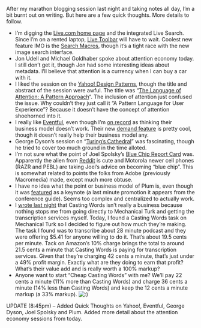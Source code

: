 After my marathon blogging session last night and taking notes all day,
I’m a bit burnt out on writing. But here are a few quick thoughts. More
details to follow.

-   I’m digging the [Live.com home page](http://www.live.com/) and the
    integrated Live Search. Since I’m on a rented laptop, [Live
    Toolbar](http://toolbar.live.com/) will have to wait. Coolest new
    feature IMO is the [Search
    Macros](http://microsoftgadgets.com/Macros), though it’s a tight
    race with the new image search interface.
-   Jon Udell and Michael Goldhaber spoke about attention economy today.
    I still don’t get it, though Jon had some interesting ideas about
    metadata. I’ll believe that attention is a currency when I can buy a
    car with it.
-   I liked the session on the [Yahoo! Design
    Patterns](http://developer.yahoo.com/ypatterns), though the title
    and abstract of the session were awful. The title was “[The Language
    of Attention: A Pattern
    Approach](http://conferences.oreillynet.com/cs/et2006/view/e_sess/8602)“.
    The inclusion of attention just confused the issue. Why couldn’t
    they just call it “A Pattern Language for User Experience”? Because
    it doesn’t have the concept of attention shoehorned into it.
-   I really like [Eventful](http://eventful.com/), even though I’m [on
    record](http://devhawk.net/2006/02/13/Web+20+Evolution.aspx) as
    thinking their business model doesn’t work. Their new [demand
    feature](http://eventful.com/demand) is pretty cool, though it
    doesn’t really help their business model any.
-   George Dyson’s session on “[Turing’s
    Cathedral](http://conferences.oreillynet.com/cs/et2006/view/e_sess/8035)”
    was fascinating, though he tried to cover too much ground in the
    time alloted.
-   I’m not sure what the point of Joel Spolsky’s [Blue Chip Report
    Card](http://conferences.oreillynet.com/cs/et2006/view/e_sess/8323)
    was. Apparently the alien from [Reddit](http://www.reddit.com) is
    cute and Motorola newer cell phones (RAZR and PEBL) are taking
    Joel’s advice on becoming “blue chip”. This is somewhat related to
    points the folks from Adobe (previously Macromedia) made, except
    much more obtuse.
-   I have no idea what the point or business model of Plum is, even
    though it was
    [featured](http://conferences.oreillynet.com/cs/et2006/view/e_sess/9004)
    as a keynote (a last minute promotion it appears from the conference
    guide). Seems too complex and centralized to actually work.
-   I [wrote last
    night](http://devhawk.net/2006/03/08/Felipe+Cabrera+On+Amazons+Mechanical+Turk.aspx) that
    Casting Words isn’t really a business because nothing stops me from
    going directly to Mechanical Turk and getting the transcription
    services myself. Today, I found a Casting Words task on Mechanical
    Turk so I decided to figure out how much they’re making. The task I
    found was to transcribe about 28 minute podcast and they were
    offering \$5.41 for anyone willing to do it. That’s about 19.5 cents
    per minute. Tack on Amazon’s 10% charge brings the total to around
    21.5 cents a minute that Casting Words is paying for transcription
    services. Given that they’re charging 42 cents a minute, that’s just
    under a 49% profit margin. Exactly what are they doing to earn that
    profit? What’s their value add and is really worth a 100% markup?
-   Anyone want to start “Cheap Casting Words” with me? We’ll pay 22
    cents a minute (11% more than Casting Words) and charge 36 cents a
    minute (14% less than Casting Words) and keep the 12 cents a minute
    markup (a 33% markup).
    ![:)](http://devhawk.net/wp-includes/images/smilies/icon_smile.gif)

UPDATE (8:45pm) – Added Quick Thoughts on Yahoo!, Eventful, George
Dyson, Joel Spolsky and Plum. Added more detail about the attention
economy sessions from today.
